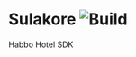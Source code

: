 # Sulakore ![Build](https://github.com/ArachisH/Sulakore/workflows/Build/badge.svg)
Habbo Hotel SDK

